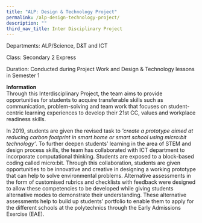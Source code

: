 ```yaml
---
title: "ALP: Design & Technology Project"
permalink: /alp-design-technology-project/
description: ""
third_nav_title: Inter Disciplinary Project
---
```

Departments: ALP/Science, D&T and ICT

Class: Secondary 2 Express

Duration: Conducted during Project Work and Design & Technology lessons in Semester 1

**Information**  
Through this Interdisciplinary Project, the team aims to provide opportunities for students to acquire transferable skills such as communication, problem-solving and team work that focuses on student-centric learning experiences to develop their 21st CC, values and workplace readiness skills.

In 2019, students are given the revised task to _'create a prototype aimed at reducing carbon footprint in smart home or smart school using micro:bit technology’_. To further deepen students’ learning in the area of STEM and design process skills, the team has collaborated with ICT department to incorporate computational thinking. Students are exposed to a block-based coding called micro:bit. Through this collaboration, students are given opportunities to be innovative and creative in designing a working prototype that can help to solve environmental problems. Alternative assessments in the form of customised rubrics and checklists with feedback were designed to allow these competencies to be developed while giving students alternative modes to demonstrate their understanding. These alternative assessments help to build up students’ portfolio to enable them to apply for the different schools at the polytechnics through the Early Admissions Exercise (EAE).